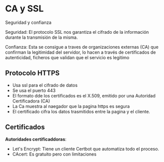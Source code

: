 # CA y SSL

Seguridad y confianza

Seguridad: El protocolo SSL nos garantiza el cifrado de la información durante la transmisión de la misma. 

Confianza: Esta se consigue a traves de organizaciones externas (CA) que confirman la legitimidad del servidor, lo hacen a través de certificados de autenticidad, ficheros que validan que el servicio es legitimo

## Protocolo HTTPS

* Usa ssl para el cifrado de datos
* Se usa el puerto 443
* El formato dde los certificados es el X.509, emitido por una Autoridad Certificadora (CA)
* La Ca muestra al naegador que la pagina https es segura
* El certificado cifra los datos trasmitidos entre la pagina y el cliente.

## Certificados

**Autoridades certificaddoras**:
* Let's Encrypt: Tiene un cliente Certbot que automatiza todo el proceso.
* CAcert: Es gratuito pero con limitaciones
